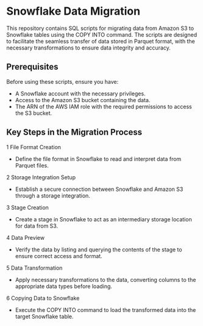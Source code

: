#  Snowflake Data Migration

This repository contains SQL scripts for migrating data from Amazon S3 to Snowflake tables using the COPY INTO command. The scripts are designed to facilitate the seamless transfer of data stored in Parquet format, with the necessary transformations to ensure data integrity and accuracy.

## Prerequisites
Before using these scripts, ensure you have:

- A Snowflake account with the necessary privileges.
- Access to the Amazon S3 bucket containing the data.
- The ARN of the AWS IAM role with the required permissions to access the S3 bucket.

## Key Steps in the Migration Process
1 File Format Creation

- Define the file format in Snowflake to read and interpret data from Parquet files.

2 Storage Integration Setup

- Establish a secure connection between Snowflake and Amazon S3 through a storage integration.
  
3 Stage Creation

- Create a stage in Snowflake to act as an intermediary storage location for data from S3.
  
4 Data Preview

- Verify the data by listing and querying the contents of the stage to ensure correct access and format.
  
5 Data Transformation

- Apply necessary transformations to the data, converting columns to the appropriate data types before loading.

6 Copying Data to Snowflake
  
- Execute the COPY INTO command to load the transformed data into the target Snowflake table.
